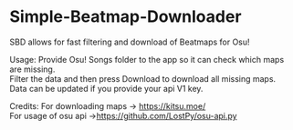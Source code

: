 # Simple-Beatmap-Downloader
SBD allows for fast filtering and download of Beatmaps for Osu!

Usage:
Provide Osu! Songs folder to the app so it can check which maps are missing.         
Filter the data and then press Download to download all missing maps.           
Data can be updated if you provide your api V1 key.           

Credits:
For downloading maps -> https://kitsu.moe/                     
For usage of osu api ->https://github.com/LostPy/osu-api.py
